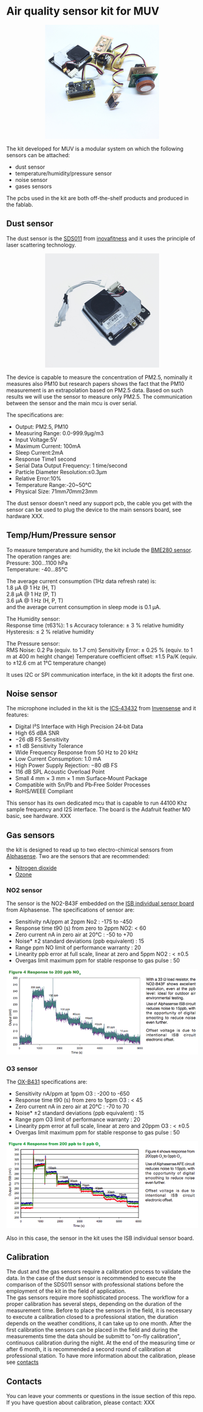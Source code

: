 # Air quality sensor kit for MUV

<p align="center"><img src="images/sensor_kit.jpg" width="300"></p>

The kit developed for MUV is a modular system on which the following sensors can be attached:
* dust sensor
* temperature/humidity/pressure sensor
* noise sensor
* gases sensors


The pcbs used in the kit are both off-the-shelf products and produced in the fablab.

## Dust sensor
The dust sensor is the [SDS011](http://aqicn.org/sensor/sds011/) from [inovafitness](http://inovafitness.com/en/a/chanpinzhongxin/95.html) and it uses the principle of laser scattering technology.
<p align="center"><img src="images/sds011.jpg" width="300"></p>
The device is capable to measure the concentration of PM2.5, nominally it measures also PM10 but research papers shows the fact that the PM10 measurement is an extrapolation based on PM2.5 data.
Based on such results we will use the sensor to measure only PM2.5. The communication between the sensor and the main mcu is over serial.

The specifications are:
- Output: PM2.5, PM10
- Measuring Range: 0.0-999.9μg/m3
- Input Voltage:5V
- Maximum Current: 100mA
- Sleep Current:2mA
- Response Time1 second
- Serial Data Output Frequency: 1 time/second
- Particle Diameter Resolution:≤0.3μm
- Relative Error:10%
- Temperature Range:-20~50°C
- Physical Size: 71mm*70mm*23mm

The dust sensor doesn't need any support pcb, the cable you get with the sensor can be used to plug the device to the main sensors board, see hardware XXX.

## Temp/Hum/Pressure sensor
To measure temperature and humidity, the kit include the [BME280 sensor](https://www.bosch-sensortec.com/bst/products/all_products/bme280). The operation ranges are:<br>
Pressure: 300...1100 hPa<br>
Temperature: -40…85°C<br>

The average current consumption (1Hz data refresh rate) is:<br>
1.8 μA @ 1 Hz (H, T)<br>
2.8 μA @ 1 Hz (P, T)<br>
3.6 μA @ 1 Hz (H, P, T)<br>
and the average current consumption in sleep mode is 0.1 μA.

The Humidity sensor:<br>
Response time (τ63%): 1 s
Accuracy tolerance: ± 3 % relative humidity
Hysteresis: ≤ 2 % relative humidity

The Pressure sensor:<br>
RMS Noise: 0.2 Pa (equiv. to 1.7 cm)
Sensitivity Error: ± 0.25 % (equiv. to 1 m at 400 m height change)
Temperature coefficient offset: ±1.5 Pa/K (equiv. to ±12.6 cm at 1°C temperature change)


It uses I2C or SPI communication interface, in the kit it adopts the first one.

## Noise sensor
The microphone included in the kit is the [ICS‐43432](https://www.invensense.com/wp-content/uploads/2015/02/ICS-43432-data-sheet-v1.3.pdf) from [Invensense](https://www.invensense.com/products/ics-43434/) and it features:

* Digital I²S Interface with High Precision 24‐bit Data  
* High 65 dBA SNR
* −26 dB FS Sensitivity
* ±1 dB Sensitivity Tolerance
* Wide Frequency Response from 50 Hz to 20 kHz
* Low Current Consumption: 1.0 mA
* High Power Supply Rejection: −80 dB FS
* 116 dB SPL Acoustic Overload Point
* Small 4 mm × 3 mm × 1 mm Surface‐Mount Package
* Compatible with Sn/Pb and Pb‐Free Solder Processes  
* RoHS/WEEE Compliant  

This sensor has its own dedicated mcu that is capable to run 44100 Khz sample frequency and I2S interface. The board is the Adafruit feather M0 basic, see hardware. XXX

## Gas sensors
the kit is designed to read up to two electro-chimical sensors from [Alphasense](http://www.alphasense.com/).
Two are the sensors that are recommended:
- [Nitrogen dioxide](http://www.alphasense.com/index.php/products/nitrogen-dioxide-2/)
- [Ozone](http://www.alphasense.com/index.php/products/ozone-2/)

### NO2 sensor
The sensor is the NO2-B43F embedded on the [ISB individual sensor board](http://www.alphasense.com/index.php/air/downloads/) from Alphasense. The specifications of sensor are:
- Sensitivity nA/ppm at 2ppm No2 : -175 to -450
- Response time t90 (s) from zero to 2ppm NO2: < 60
- Zero current  nA in zero air at 20°C :  -50 to +70
- Noise* ±2 standard deviations (ppb equivalent) : 15
- Range  ppm NO limit of performance warranty : 20
- Linearity ppb error at full scale, linear at zero and 5ppm NO2 : < ±0.5
- Overgas limit maximum ppm for stable response to gas pulse : 50

<p align="center"><img src="images/no2_performances.png">


### O3 sensor
The [OX-B431](http://www.alphasense.com/WEB1213/wp-content/uploads/2018/12/OXB431.pdf) specifications are:
- Sensitivity nA/ppm at 1ppm O3 : -200 to -650
- Response time t90 (s) from zero to 1ppm O3 :
< 45
- Zero current nA in zero air at 20°C : -70 to 70
- Noise* ±2 standard deviations (ppb equivalent) : 15
- Range ppm O3 limit of performance warranty : 20
- Linearity ppm error at full scale, linear at zero and 20ppm O3 : < ±0.5
- Overgas limit maximum ppm for stable response to gas pulse : 50

<p align="center"><img src="images/o3_performances.png">

Also in this case, the sensor in the kit uses the ISB individual sensor board.



## Calibration
The dust and the gas sensors require a calibration process to validate the data.
In the case of the dust sensor is recommended to execute the comparison of the SDS011 sensor with professional stations before the employment of the kit in the field of application. <br>
The gas sensors require more sophisticated process.
The workflow for a proper calibration has several steps, depending on the duration of the measurement time. Before to place the sensors in the field, it is necessary to execute a calibration closed to a professional station, the duration depends on the weather conditions, it can take up to one month. After the first calibration the sensors can be placed in the field and during the measurements time the data should be submitt to "on-fly calibration", continuous calibration during the night. At the end of the measuring time or after 6 month, it is recommended a second round of calibration at professional station.
To have more information about the calibration, please see [contacts](Contacts)

## Contacts
You can leave your comments or questions in the issue section of this repo.
If you have question about calibration, please contact: XXX
